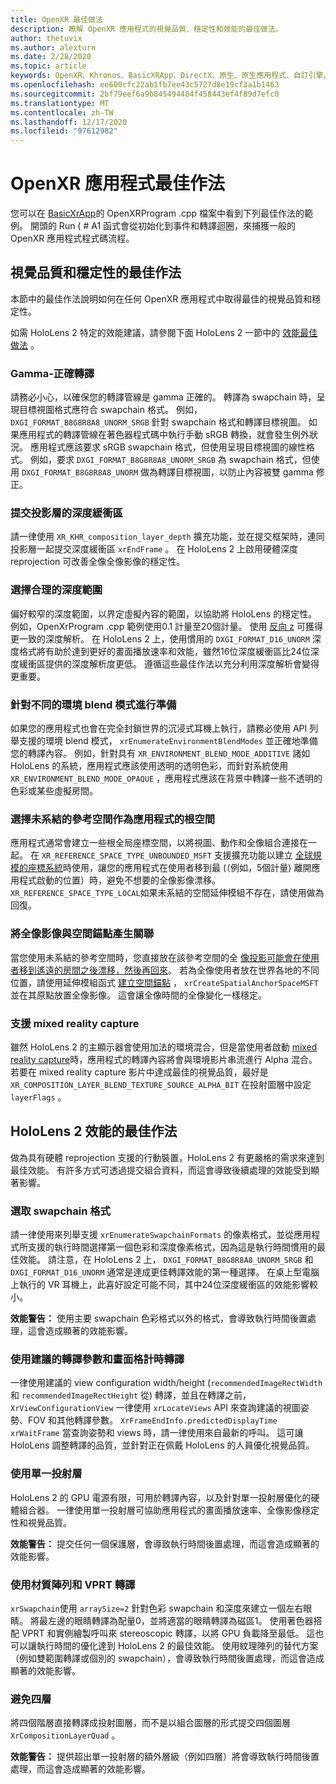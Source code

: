 ```yaml
---
title: OpenXR 最佳做法
description: 瞭解 OpenXR 應用程式的視覺品質、穩定性和效能的最佳做法。
author: thetuvix
ms.author: alexturn
ms.date: 2/28/2020
ms.topic: article
keywords: OpenXR、Khronos、BasicXRApp、DirectX、原生、原生應用程式、自訂引擎、中介軟體、最佳作法、效能、品質、穩定性
ms.openlocfilehash: ee600cfc22ab1fb7ee43c5727d8e19cf3a1b1463
ms.sourcegitcommit: 2bf79eef6a9b845494484f458443ef4f89d7efc0
ms.translationtype: MT
ms.contentlocale: zh-TW
ms.lasthandoff: 12/17/2020
ms.locfileid: "97612982"
---
```

# <a name="openxr-app-best-practices"></a>OpenXR 應用程式最佳作法

您可以在 <a href="https://github.com/microsoft/OpenXR-MixedReality/tree/master/samples/BasicXrApp" target="_blank">BasicXrApp</a>的 OpenXRProgram .cpp 檔案中看到下列最佳作法的範例。 開頭的 Run ( # A1 函式會從初始化到事件和轉譯迴圈，來捕獲一般的 OpenXR 應用程式程式碼流程。

## <a name="best-practices-for-visual-quality-and-stability"></a>視覺品質和穩定性的最佳作法

本節中的最佳作法說明如何在任何 OpenXR 應用程式中取得最佳的視覺品質和穩定性。

如需 HoloLens 2 特定的效能建議，請參閱下面 HoloLens 2 一節中的 [效能最佳做法](#best-practices-for-performance-on-hololens-2) 。

### <a name="gamma-correct-rendering"></a>Gamma-正確轉譯

請務必小心，以確保您的轉譯管線是 gamma 正確的。 轉譯為 swapchain 時，呈現目標視圖格式應符合 swapchain 格式。 例如， `DXGI_FORMAT_B8G8R8A8_UNORM_SRGB` 針對 swapchain 格式和轉譯目標視圖。
如果應用程式的轉譯管線在著色器程式碼中執行手動 sRGB 轉換，就會發生例外狀況。 應用程式應該要求 sRGB swapchain 格式，但使用呈現目標視圖的線性格式。 例如，要求 `DXGI_FORMAT_B8G8R8A8_UNORM_SRGB` 為 swapchain 格式，但使用 `DXGI_FORMAT_B8G8R8A8_UNORM` 做為轉譯目標視圖，以防止內容被雙 gamma 修正。

### <a name="submit-depth-buffer-for-projection-layers"></a>提交投影層的深度緩衝區

請一律使用 `XR_KHR_composition_layer_depth` 擴充功能，並在提交框架時，連同投影層一起提交深度緩衝區 `xrEndFrame` 。
在 HoloLens 2 上啟用硬體深度 reprojection 可改善全像全像影像的穩定性。

### <a name="choose-a-reasonable-depth-range"></a>選擇合理的深度範圍

偏好較窄的深度範圍，以界定虛擬內容的範圍，以協助將 HoloLens 的穩定性。
例如，OpenXrProgram .cpp 範例使用0.1 計量至20個計量。
使用 [反向 z](https://developer.nvidia.com/content/depth-precision-visualized) 可獲得更一致的深度解析。
在 HoloLens 2 上，使用慣用的 `DXGI_FORMAT_D16_UNORM` 深度格式將有助於達到更好的畫面播放速率和效能，雖然16位深度緩衝區比24位深度緩衝區提供的深度解析度更低。
遵循這些最佳作法以充分利用深度解析會變得更重要。

### <a name="prepare-for-different-environment-blend-modes"></a>針對不同的環境 blend 模式進行準備

如果您的應用程式也會在完全封鎖世界的沉浸式耳機上執行，請務必使用 API 列舉支援的環境 blend 模式， `xrEnumerateEnvironmentBlendModes` 並正確地準備您的轉譯內容。
例如，針對具有 `XR_ENVIRONMENT_BLEND_MODE_ADDITIVE` 諸如 HoloLens 的系統，應用程式應該使用透明的透明色彩，而針對系統使用 `XR_ENVIRONMENT_BLEND_MODE_OPAQUE` ，應用程式應該在背景中轉譯一些不透明的色彩或某些虛擬房間。

### <a name="choose-unbounded-reference-space-as-applications-root-space"></a>選擇未系結的參考空間作為應用程式的根空間

應用程式通常會建立一些根全局座標空間，以將視圖、動作和全像組合連接在一起。
在 `XR_REFERENCE_SPACE_TYPE_UNBOUNDED_MSFT` 支援擴充功能以建立 [全球規模的座標系統](../../design/coordinate-systems.md#building-a-world-scale-experience)時使用，讓您的應用程式在使用者移到最 (（例如，5個計量) 離開應用程式啟動的位置）時，避免不想要的全像影像漂移。
`XR_REFERENCE_SPACE_TYPE_LOCAL`如果未系結的空間延伸模組不存在，請使用做為回復。

### <a name="associate-hologram-with-spatial-anchor"></a>將全像影像與空間錨點產生關聯

當您使用未系結的參考空間時，您直接放在該參考空間的全 [像投影可能會在使用者移到遙遠的房間之後漂移，然後再回來](../../design/coordinate-systems.md#building-a-world-scale-experience)。
若為全像使用者放在世界各地的不同位置，請使用延伸模組函式 [建立空間錨點](../../design/spatial-anchors.md#best-practices) ， `xrCreateSpatialAnchorSpaceMSFT` 並在其原點放置全像影像。 這會讓全像時間的全像變化一樣穩定。

### <a name="support-mixed-reality-capture"></a>支援 mixed reality capture

雖然 HoloLens 2 的主顯示器會使用加法的環境混合，但是當使用者啟動 [mixed reality capture](../platform-capabilities-and-apis/mixed-reality-capture-for-developers.md)時，應用程式的轉譯內容將會與環境影片串流進行 Alpha 混合。
若要在 mixed reality capture 影片中達成最佳的視覺品質，最好是 `XR_COMPOSITION_LAYER_BLEND_TEXTURE_SOURCE_ALPHA_BIT` 在投射圖層中設定 `layerFlags` 。

## <a name="best-practices-for-performance-on-hololens-2"></a>HoloLens 2 效能的最佳作法

做為具有硬體 reprojection 支援的行動裝置，HoloLens 2 有更嚴格的需求來達到最佳效能。  有許多方式可透過提交組合資料，而這會導致後續處理的效能受到顯著影響。

### <a name="select-a-swapchain-format"></a>選取 swapchain 格式

請一律使用來列舉支援 `xrEnumerateSwapchainFormats` 的像素格式，並從應用程式所支援的執行時間選擇第一個色彩和深度像素格式，因為這是執行時間慣用的最佳效能。 請注意，在 HoloLens 2 上， `DXGI_FORMAT_B8G8R8A8_UNORM_SRGB` 和 `DXGI_FORMAT_D16_UNORM` 通常是達成更佳轉譯效能的第一種選擇。 在桌上型電腦上執行的 VR 耳機上，此喜好設定可能不同，其中24位深度緩衝區的效能影響較小。
  
**效能警告：** 使用主要 swapchain 色彩格式以外的格式，會導致執行時間後置處理，這會造成顯著的效能影響。

### <a name="render-with-recommended-rendering-parameters-and-frame-timing"></a>使用建議的轉譯參數和畫面格計時轉譯

一律使用建議的 view configuration width/height (`recommendedImageRectWidth` 和 `recommendedImageRectHeight` 從) 轉譯，並且在轉譯之前， `XrViewConfigurationView` 一律使用 `xrLocateViews` API 來查詢建議的視圖姿勢、FOV 和其他轉譯參數。
`XrFrameEndInfo.predictedDisplayTime` `xrWaitFrame` 當查詢姿勢和 views 時，請一律使用來自最新的呼叫。
這可讓 HoloLens 調整轉譯的品質，並針對正在佩戴 HoloLens 的人員優化視覺品質。

### <a name="use-a-single-projection-layer"></a>使用單一投射層

HoloLens 2 的 GPU 電源有限，可用於轉譯內容，以及針對單一投射層優化的硬體組合器。
一律使用單一投射層可協助應用程式的畫面播放速率、全像影像穩定性和視覺品質。  
  
**效能警告：** 提交任何一個保護層，會導致執行時間後置處理，而這會造成顯著的效能影響。

### <a name="render-with-texture-array-and-vprt"></a>使用材質陣列和 VPRT 轉譯

`xrSwapchain`使用 `arraySize=2` 針對色彩 swapchain 和深度來建立一個左右眼睛。
將最左邊的眼睛轉譯為配量0，並將適當的眼睛轉譯為磁區1。
使用著色器搭配 VPRT 和實例繪製呼叫來 stereoscopic 轉譯，以將 GPU 負載降至最低。
這也可以讓執行時間的優化達到 HoloLens 2 的最佳效能。
使用紋理陣列的替代方案（例如雙範圍轉譯或個別的 swapchain），會導致執行時間後置處理，而這會造成顯著的效能影響。

### <a name="avoid-quad-layers"></a>避免四層

將四個階層直接轉譯成投射圖層，而不是以組合圖層的形式提交四個圖層 `XrCompositionLayerQuad` 。

**效能警告：** 提供超出單一投射層的額外層級（例如四層）將會導致執行時間後置處理，而這會造成顯著的效能影響。